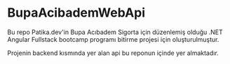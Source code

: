# BupaAcibademWebApi

Bu repo Patika.dev'in Bupa Acıbadem Sigorta için düzenlemiş olduğu .NET Angular Fullstack bootcamp programı bitirme projesi için oluşturulmuştur.

Projenin backend kısmında yer alan api bu reponun içinde yer almaktadır.
